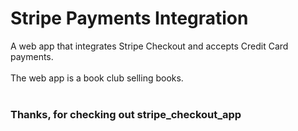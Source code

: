 # Stripe Payments Integration

A web app that integrates Stripe Checkout and accepts Credit Card payments.
<br><br>
The web app is a book club selling books. 
<br><br>
<img src="https://stukproductionimages.s3.amazonaws.com/integrating-stripe-checkout-with-rails_substep_16388_1457368192" alt="">

### Thanks, for checking out stripe_checkout_app